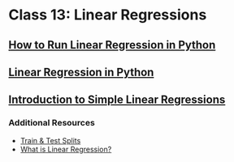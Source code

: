 # Class 13: Linear Regressions

## [How to Run Linear Regression in Python](http://bigdata-madesimple.com/how-to-run-linear-regression-in-python-scikit-learn/)













## [Linear Regression in Python](https://realpython.com/linear-regression-in-python/)











## [Introduction to Simple Linear Regressions](https://www.youtube.com/watch?v=KsVBBJRb9TE)







### Additional Resources

- [Train & Test Splits](https://towardsdatascience.com/train-test-split-and-cross-validation-in-python-80b61beca4b6)
- [What is Linear Regression?](https://www.statisticssolutions.com/what-is-linear-regression/)